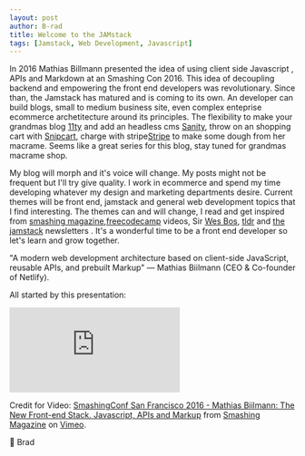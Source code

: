 ```yaml
---
layout: post
author: B-rad
title: Welcome to the JAMstack
tags: [Jamstack, Web Development, Javascript]
---
```




In 2016 Mathias Billmann presented the idea of using client side Javascript , APIs and Markdown at an Smashing Con 2016. This idea of decoupling backend and empowering the front end developers was revolutionary. Since than, the Jamstack has matured and is coming to its own. An developer can build blogs, small to medium business site, even complex enteprise ecommerce archetitecture around its principles. The flexibility to make your grandmas blog [11ty](https://www.11ty.dev/) and add an headless cms [Sanity](https://www.sanity.io/), throw on an shopping cart with [Snipcart](https://snipcart.com/), charge with stripe[Stripe](https://stripe.com/) to make some dough from her macrame.  Seems like a great series for this blog, stay tuned for grandmas macrame shop.  

My blog will morph and it's voice will change. My posts might not be frequent but I'll try give quality.  I work in ecommerce and spend my time developing whatever my design and marketing departments desire. Current themes will be front end, jamstack and general web development topics that I find interesting.  The themes can and will change, I read and get inspired from [smashing magazine](https://www.smashingmagazine.com/),[freecodecamp](https://www.freecodecamp.org/) videos, Sir [Wes Bos](https://wesbos.com/), [tldr](https://tldr.tech/) and [the jamstack](https://jamstack.email/ ) newsletters .  It's a wonderful time to be a front end developer so let's learn and grow together. 


"A modern web development architecture based on client-side JavaScript, reusable APIs, and prebuilt Markup"
— Mathias Biilmann (CEO & Co-founder of Netlify).

All started by this presentation:
<iframe src="https://player.vimeo.com/video/163522126?h=5649e8d349&title=0&byline=0&portrait=0" max-width="640" max-height="360" frameborder="0" allow="autoplay; fullscreen; picture-in-picture" allowfullscreen></iframe>
<p>Credit for Video: <a href="https://vimeo.com/163522126">SmashingConf San Francisco 2016 - Mathias Biilmann: The New Front-end Stack. Javascript, APIs and Markup</a> from <a href="https://vimeo.com/smashingmagazine">Smashing Magazine</a> on <a href="https://vimeo.com">Vimeo</a>.</p>


 💖 Brad 